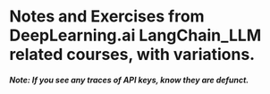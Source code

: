 # Notes and Exercises from DeepLearning.ai LangChain_LLM related courses, with variations.

##### Note: If you see any traces of API keys, know they are defunct.
